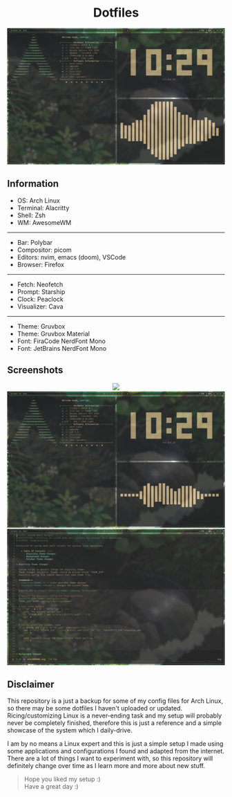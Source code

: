 <h1 align="center">
 Dotfiles
</h1>

<p align="center">
<img height=auto width=max src="./.config/screenshots/split.png" />
</p>

## Information

- OS: Arch Linux
- Terminal: Alacritty
- Shell: Zsh
- WM: AwesomeWM

---

- Bar: Polybar
- Compositor: picom
- Editors: nvim, emacs (doom), VSCode
- Browser: Firefox

---

- Fetch: Neofetch
- Prompt: Starship
- Clock: Peaclock
- Visualizer: Cava

---

- Theme: Gruvbox
- Theme: Gruvbox Material
- Font: FiraCode NerdFont Mono
- Font: JetBrains NerdFont Mono

## Screenshots

<p align="center">
<img height=auto width=max src="./.config/screenshots/wallpaper.png" />
<img height=auto width=max src="./.config/screenshots/split3.png" />
<img height=auto width=max src="./.config/screenshots/scripts.png" />
</p>

## Disclaimer

This repository is a just a backup for some of my config files for Arch Linux, so there may be some dotfiles I haven't uploaded or updated. Ricing/customizing Linux is a never-ending task and my setup will probably never be completely finished, therefore this is just a reference and a simple showcase of the system which I daily-drive.

I am by no means a Linux expert and this is just a simple setup I made using some applications and configurations I found and adapted from the internet. There are a lot of things I want to experiment with, so this repository will definitely change over time as I learn more and more about new stuff.

> Hope you liked my setup :)  
> Have a great day :)
